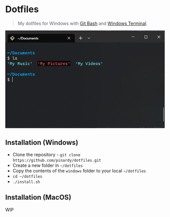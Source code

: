 # Dotfiles

> My dotfiles for Windows with [Git Bash](https://git-scm.com/downloads) and [Windows Terminal](https://github.com/microsoft/terminal).

![Screenshot](https://raw.githubusercontent.com/pinardy/dotfiles/main/images/windows-terminal.PNG)

## Installation (Windows)

- Clone the repository - `git clone https://github.com/pinardy/dotfiles.git`
- Create a new folder in `~/dotfiles`
- Copy the contents of the `windows` folder to your local `~/dotfiles`
- `cd ~/dotfiles`
- `./install.sh`

## Installation (MacOS)

WIP
